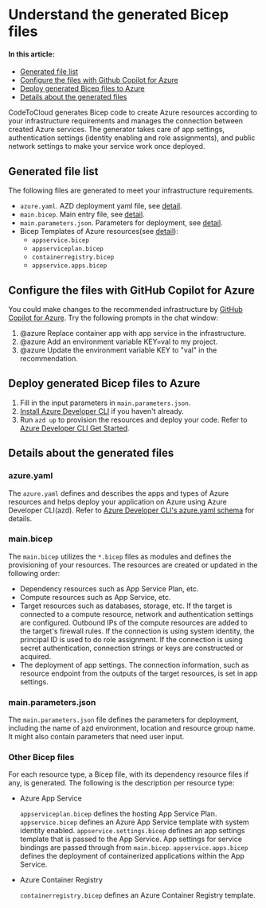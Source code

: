 # Understand the generated Bicep files

#### In this article:
- [Generated file list](#generated-file-list)
- [Configure the files with Github Copilot for Azure](#configure-the-files-with-github-copilot-for-azure)
- [Deploy generated Bicep files to Azure](#deploy-generated-bicep-files-to-azure)
- [Details about the generated files](#details-about-the-generated-files)

CodeToCloud generates Bicep code to create Azure resources according to your infrastructure requirements and manages the connection between created Azure services. The generator takes care of app settings, authentication settings (identity enabling and role assignments), and public network settings to make your service work once deployed.

## Generated file list
The following files are generated to meet your infrastructure requirements.
- `azure.yaml`. AZD deployment yaml file, see [detail](#azureyaml).
- `main.bicep`. Main entry file, see [detail](#mainbicep).
- `main.parameters.json`. Parameters for deployment, see [detail](#mainparametersjson).
- Bicep Templates of Azure resources(see [detail](#other-bicep-files)):
  - `appservice.bicep`
  - `appserviceplan.bicep`
  - `containerregistry.bicep`
  - `appservice.apps.bicep`

## Configure the files with GitHub Copilot for Azure
You could make changes to the recommended infrastructure by [GitHub Copilot for Azure](https://marketplace.visualstudio.com/items?itemName=ms-azuretools.vscode-azure-github-copilot). Try the following prompts in the chat window:
1. @azure Replace container app with app service in the infrastructure.
2. @azure Add an environment variable KEY=val to my project.
3. @azure Update the environment variable KEY to \"val\" in the recommendation.

## Deploy generated Bicep files to Azure

1. Fill in the input parameters in `main.parameters.json`.
2. [Install Azure Developer CLI](https://learn.microsoft.com/en-us/azure/developer/azure-developer-cli/install-azd?tabs=winget-windows%2Cbrew-mac%2Cscript-linux&pivots=os-windows) if you haven't already.
3. Run `azd up` to provision the resources and deploy your code. Refer to [Azure Developer CLI Get Started](https://learn.microsoft.com/en-us/azure/developer/azure-developer-cli/get-started?tabs=localinstall&pivots=programming-language-nodejs).

## Details about the generated files

### azure.yaml
The `azure.yaml` defines and describes the apps and types of Azure resources and helps deploy your application on Azure using Azure Developer CLI(azd). Refer to [Azure Developer CLI's azure.yaml schema](https://learn.microsoft.com/en-us/azure/developer/azure-developer-cli/azd-schema) for details.

### main.bicep
The `main.bicep` utilizes the `*.bicep` files as modules and defines the provisioning of your resources. The resources are created or updated in the following order:
- Dependency resources such as App Service Plan, etc.
- Compute resources such as App Service, etc.
- Target resources such as databases, storage, etc. If the target is connected to a compute resource, network and authentication settings are configured. Outbound IPs of the compute resources are added to the target's firewall rules. If the connection is using system identity, the principal ID is used to do role assignment. If the connection is using secret authentication, connection strings or keys are constructed or acquired.
- The deployment of app settings. The connection information, such as resource endpoint from the outputs of the target resources, is set in app settings.

### main.parameters.json
The `main.parameters.json` file defines the parameters for deployment, including the name of azd environment, location and resource group name. It might also contain parameters that need user input.

### Other Bicep files
For each resource type, a Bicep file, with its dependency resource files if any, is generated. The following is the description per resource type:

- Azure App Service

	`appserviceplan.bicep` defines the hosting App Service Plan.
	`appservice.bicep` defines an Azure App Service template with system identity enabled.
	`appservice.settings.bicep` defines an app settings template that is passed to the App Service. App settings for service bindings are passed through from `main.bicep`.
	`appservice.apps.bicep` defines the deployment of containerized applications within the App Service.
- Azure Container Registry

	`containerregistry.bicep` defines an Azure Container Registry template.

